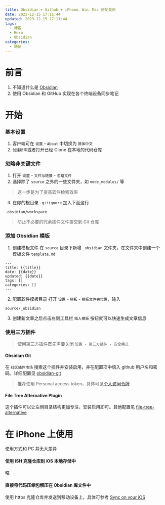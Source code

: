 ```yaml
---
title: Obsidian + Github + iPhone、Win、Mac 搭配食用
date: 2023-12-15 17:11:44
updated: 2023-12-15 17:11:44
tags:
  - 博客
  - Hexo
  - Obsidian
categories:
  - 随记
---
```

# 前言
1. 不知道什么是 [Obsidian](https://obsidian.md/) 
2. 使用 Obsidian 和 GitHub 实现在各个终端设备同步笔记
# 开始
### 基本设置
1. 客户端可在 `设置` - `About` 中切换为 `简体中文` 
2. `创建新库`或者打开已经 Clone 在本地的代码仓库
### 忽略非关键文件
1. 打开 `设置` - `文件与链接` - `忽略文件`
2. 选择除了 `source` 之外的一些文件夹，如 `node_modules/` 等
>这一步是为了提高软件检索效率
3.  在你的根目录 `.gitignore` 加入下面这行
```
.obsidian/workspace
```
>防止不必要的冗余插件文件提交到 Git 仓库
### 添加 Obsidian 模板
1. 创建模板文件
在 `source` 目录下新增 `_obsidian` 文件夹，在文件夹中创建一个模板文件 `template.md`
```
---
title: {{title}}
date: {{date}}
updated: {{date}}
tags: []
categories: []
---
```
2. 配置软件模板目录
打开 `设置` - `模板` - `模板文件夹位置`，输入
```
source/_obsidian
```
3. 创建新文章之后点击左侧工具栏 `插入模板` 按钮就可以快速生成文章信息
### 使用三方插件
>使用第三方插件首先需要关闭 `设置 - 第三方插件 - 安全模式`
#### Obsidian Git
在 `社区插件市场` 搜索这个插件并安装启用，并在配置项中填入 github 用户名和密码。详细配置见 [obsidian-git](https://github.com/denolehov/obsidian-git)
>推荐使用 Personal access token，具体可见[个人访问令牌](https://docs.github.com/zh/authentication/keeping-your-account-and-data-secure/managing-your-personal-access-tokens#keeping-your-personal-access-tokens-secure)
#### File Tree Alternative Plugin
这个插件可以让左侧目录结构更加专注，安装启用即可。其他配置见 [file-tree-alternative](https://github.com/ozntel/file-tree-alternative)
# 在 iPhone 上使用
使用方式和 PC 并无大差异
#### 使用 ISH 克隆仓库到 iOS 本地存储中
略
#### 直接将代码压缩包解压在 Obsidian 库文件中
使用 https 克隆仓库并发送到移动设备上，具体可参考 [Sync on your iOS](https://forum.obsidian.md/t/obsidian-git-sync-on-your-ios-without-any-extra-app/60639) 